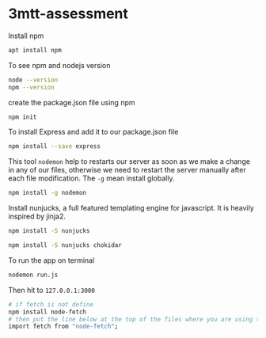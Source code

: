 # 3mtt-assessment

Install npm

```sh
apt install npm
```

To see npm and nodejs version

```sh
node --version
npm --version
```

create the package.json file using npm

```sh
npm init
```

To install Express and add it to our package.json file

```sh
npm install --save express
```

This tool `nodemon` help to restarts our server as soon as we make a change in any of our files, otherwise we need to restart the server manually after each file modification. The `-g` mean install globally.

```sh
npm install -g nodemon
```

Install nunjucks, a full featured templating engine for javascript. It is heavily inspired by jinja2.

```sh
npm install -S nunjucks

npm install -S nunjucks chokidar
```

To run the app on terminal

```sh
nodemon run.js
```

Then hit to `127.0.0.1:3000`


```sh
# if fetch is not define
npm install node-fetch
# then put the line below at the top of the files where you are using the fetch API:
import fetch from "node-fetch";
```